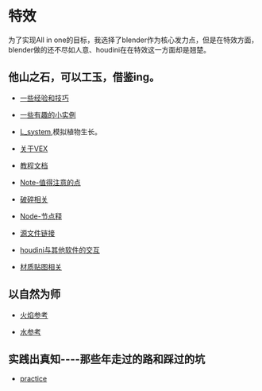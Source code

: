 # 特效

为了实现All in one的目标，我选择了blender作为核心发力点，但是在特效方面，blender做的还不尽如人意、houdini在在特效这一方面却是翘楚。

## 他山之石，可以工玉，借鉴ing。

* [一些经验和技巧](https://github.com/FofightFong/All_In_One/tree/master/special_effects/experience_and_tips)

* [一些有趣的小实例](https://github.com/FofightFong/All_In_One/blob/master/special_effects/example/README.md)

* [L_system](https://github.com/FofightFong/All_In_One/blob/master/special_effects/lsystem/README.md),模拟植物生长。

* [关于VEX](https://github.com/FofightFong/All_In_One/blob/master/special_effects/houdini_VEX/README.md)

* [教程文档](https://github.com/FofightFong/All_In_One/blob/master/special_effects/tutorial_doc/README.md)

* [Note-值得注意的点](https://github.com/FofightFong/All_In_One/blob/master/special_effects/note/README.md)

* [破碎相关](https://github.com/FofightFong/All_In_One/blob/master/special_effects/fracture/README.md)

* [Node-节点释](https://github.com/FofightFong/All_In_One/blob/master/special_effects/Node_explanation/README.md)

* [源文件链接](https://github.com/FofightFong/All_In_One/blob/master/special_effects/source_file_link/README.md)

* [houdini与其他软件的交互](https://github.com/FofightFong/All_In_One/blob/master/special_effects/between_houdini_otherSoftware/README.md)

* [材质贴图相关](https://github.com/FofightFong/All_In_One/tree/master/special_effects/material)

## 以自然为师

* [火焰参考](https://github.com/FofightFong/All_In_One/blob/master/special_effects/reference/%E7%81%AB%E7%84%B0%E5%8F%82%E8%80%83.md)

* [水参考]()



## 实践出真知----那些年走过的路和踩过的坑
* [practice](https://github.com/FofightFong/All_In_One/tree/master/special_effects/practice)

